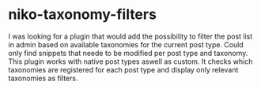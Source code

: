 # niko-taxonomy-filters
I was looking for a plugin that would add the possibility to filter the post list in admin based on available taxonomies for the current post type. Could only find snippets that neede to be modified per post type and taxonomy. This plugin works with native post types aswell as custom. It checks which taxonomies are registered for each post type and display only relevant taxonomies as filters.
